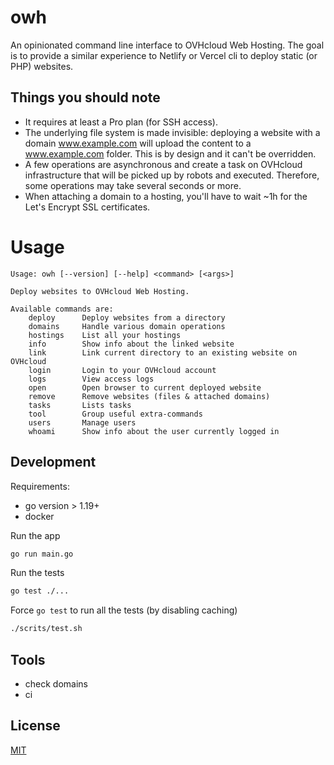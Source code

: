 # owh

An opinionated command line interface to OVHcloud Web Hosting. The goal is to
provide a similar experience to Netlify or Vercel cli to deploy static (or
PHP) websites.

## Things you should note

- It requires at least a Pro plan (for SSH access).
- The underlying file system is made invisible: deploying a website with a domain www.example.com will upload the content to a www.example.com folder. This is by design and it can't be overridden.
- A few operations are asynchronous and create a task on OVHcloud infrastructure that will be picked up by robots and executed. Therefore, some operations may take several seconds or more.
- When attaching a domain to a hosting, you'll have to wait ~1h for the Let's Encrypt SSL certificates.

# Usage

```
Usage: owh [--version] [--help] <command> [<args>]

Deploy websites to OVHcloud Web Hosting.

Available commands are:
    deploy      Deploy websites from a directory
    domains     Handle various domain operations
    hostings    List all your hostings
    info        Show info about the linked website
    link        Link current directory to an existing website on OVHcloud
    login       Login to your OVHcloud account
    logs        View access logs
    open        Open browser to current deployed website
    remove      Remove websites (files & attached domains)
    tasks       Lists tasks
    tool        Group useful extra-commands
    users       Manage users
    whoami      Show info about the user currently logged in
```

## Development

Requirements:
- go version > 1.19+
- docker

Run the app

```sh
go run main.go
```

Run the tests

```sh
go test ./...
```

Force `go test` to run all the tests (by disabling caching)
```sh
./scrits/test.sh
```

## Tools

- check domains
- ci

## License

[MIT](https://choosealicense.com/licenses/mit/)
